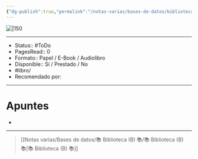 ```yaml
---
{"dg-publish":true,"permalink":"/notas-varias/bases-de-datos/biblioteca-b/b-the-convoluted-universe-book-1/"}
---
```



![|150](http://books.google.com/books/content?id=T11cBAAAQBAJ&printsec=frontcover&img=1&zoom=1&edge=curl&source=gbs_api)

---

- Status:: #ToDo 
- PagesRead:: 0 
- Formato:: Papel / E-Book / Audiolibro
- Disponible:: Sí / Prestado / No
- #libro/
- Recomendado por: 

---

# Apuntes
- 

---

> [[Notas varias/Bases de datos/📚 Biblioteca (B) 📚/📚 Biblioteca (B) 📚\|📚 Biblioteca (B) 📚]]